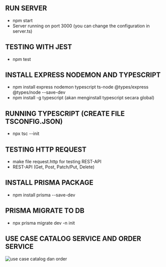 ## RUN SERVER
- npm start
- Server running on port 3000 (you can change the configuration in server.ts)

## TESTING WITH JEST
- npm test

## INSTALL EXPRESS NODEMON AND TYPESCRIPT
- npm install express nodemon typescript ts-node @types/express @types/node --save-dev
- npm install -g typescript (akan menginstall typescript secara global)

## RUNNING TYPESCRIPT (CREATE FILE TSCONFIG.JSON)
- npx tsc --init

## TESTING HTTP REQUEST
- make file request.http for testing REST-API
- REST-API (Get, Post, Patch/Put, Delete)

## INSTALL PRISMA PACKAGE
- npm install prisma --save-dev

## PRISMA MIGRATE TO DB
- npx prisma migrate dev -n init

## USE CASE CATALOG SERVICE AND ORDER SERVICE

![use case catalog dan order](https://github.com/user-attachments/assets/562d146b-561b-471e-b052-a8e849ce926e)
